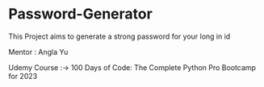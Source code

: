 # Password-Generator

This Project aims to generate a strong password for your long in id

Mentor : Angla Yu

Udemy Course :-> 100 Days of Code: The Complete Python Pro Bootcamp for 2023

